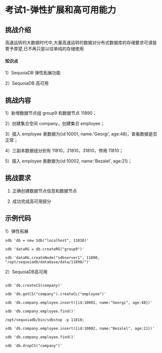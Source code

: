 # 考试1-弹性扩展和高可用能力

## 挑战介绍

高速运转的大数据时代中,大量高速运转的数据对分布式数据库的存储要求可谓是寄予厚望,已不再只是以往单纯的存储使用

#### 知识点

1）SequoiaDB 弹性拓展功能

2）SequoiaDB 高可用


## 挑战内容

1）新增数据节点组 group9 和数据节点 11890；

2）创建集合空间 company，创建集合 employee；

3）插入 employee 表数据为(id:10001, name:'Georgi', age:48)，查看数据是否正常；

4）三副本数据组分别有 11810，21810，31810，停用 11810；

5）插入 employee 表数据为(id:10002, name:'Bezalel', age:21)；


## 挑战要求

1) 正确创建数据节点信息和数据节点

2) 成功完成高可用部分

 
## 示例代码

1）弹性拓展 
```shell
sdb 'db = new Sdb("localhost", 11810)'

sdb 'dataRG = db.createRG("group9")'

sdb 'dataRG.createNode("sdbserver1", 11890, "/opt/sequoiadb/database/data/11890/")'
```
2）SequoiaDB高可用
```shell

sdb 'db.createCS(company)'

sdb 'db.getCS("company").createCL("employee")'

sdb 'db.company.employee.insert({id:10001, name:"Georgi", age:48})'

sdb 'db.company.employee.find()'

/opt/sequoiadb/bin/sdbstop -p 11810;

sdb 'db.company.employee.insert({id:10002, name:"Bezalel", age:21})'

sdb 'db.company.employee.find()'

sdb 'db.dropCS("company")'
```


